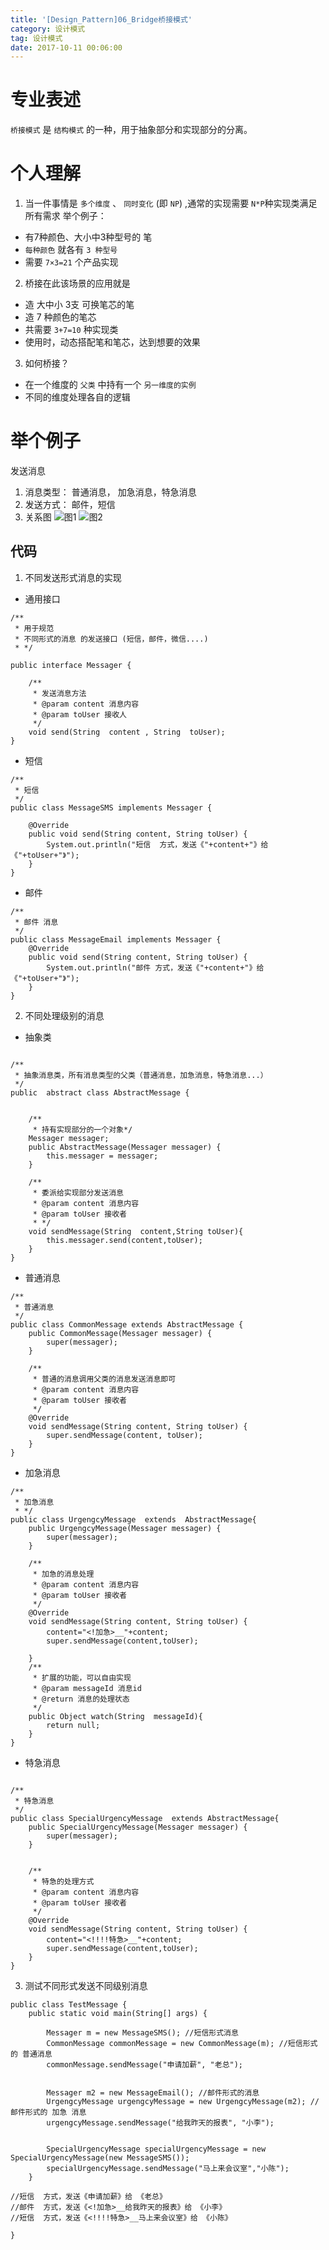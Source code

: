 ```yaml
---
title: '[Design_Pattern]06_Bridge桥接模式'
category: 设计模式
tag: 设计模式
date: 2017-10-11 00:06:00
---
```



# 专业表述


`桥接模式`  是 `结构模式` 的一种，用于抽象部分和实现部分的分离。


# 个人理解

1. 当一件事情是 `多个维度` 、  `同时变化` (即 `NP`) ,通常的实现需要 `N*P`种实现类满足所有需求
举个例子：
- 有7种颜色、大小中3种型号的 笔
- `每种颜色` 就各有 `3 种型号`
- 需要 `7×3=21` 个产品实现
2. 桥接在此该场景的应用就是
- 造 大中小 3支 可换笔芯的笔
- 造 7 种颜色的笔芯
- 共需要 `3+7=10` 种实现类
- 使用时，动态搭配笔和笔芯，达到想要的效果
3. 如何桥接？
- 在一个维度的 `父类` 中持有一个 `另一维度的实例`
- 不同的维度处理各自的逻辑

# 举个例子

发送消息
1. 消息类型： 普通消息， 加急消息，特急消息
2. 发送方式： 邮件，短信
3. 关系图
![图1](/images/dp06_bridge_01.png)
![图2](/images/dp06_bridge_02.png)

## 代码

1. 不同发送形式消息的实现
- 通用接口
```
/**
 * 用于规范
 * 不同形式的消息 的发送接口 (短信，邮件，微信....)
 * */

public interface Messager {

    /**
     * 发送消息方法
     * @param content 消息内容
     * @param toUser 接收人
     */
    void send(String  content , String  toUser);
}

```
- 短信
```
/**
 * 短信
 */
public class MessageSMS implements Messager {

    @Override
    public void send(String content, String toUser) {
        System.out.println("短信  方式，发送《"+content+"》给 《"+toUser+"》");
    }
}
```
- 邮件
```
/**
 * 邮件 消息
 */
public class MessageEmail implements Messager {
    @Override
    public void send(String content, String toUser) {
        System.out.println("邮件 方式，发送《"+content+"》给 《"+toUser+"》");
    }
}

```
2. 不同处理级别的消息
- 抽象类
```

/**
 * 抽象消息类，所有消息类型的父类（普通消息，加急消息，特急消息...）
 */
public  abstract class AbstractMessage {


    /**
     * 持有实现部分的一个对象*/
    Messager messager;
    public AbstractMessage(Messager messager) {
        this.messager = messager;
    }

    /**
     * 委派给实现部分发送消息
     * @param content 消息内容
     * @param toUser 接收者
     * */
    void sendMessage(String  content,String toUser){
        this.messager.send(content,toUser);
    }
}
```
- 普通消息
```
/**
 * 普通消息
 */
public class CommonMessage extends AbstractMessage {
    public CommonMessage(Messager messager) {
        super(messager);
    }

    /**
     * 普通的消息调用父类的消息发送消息即可
     * @param content 消息内容
     * @param toUser 接收者
     */
    @Override
    void sendMessage(String content, String toUser) {
        super.sendMessage(content, toUser);
    }
}
```
- 加急消息
```
/**
 * 加急消息
 * */
public class UrgengcyMessage  extends  AbstractMessage{
    public UrgengcyMessage(Messager messager) {
        super(messager);
    }

    /**
     * 加急的消息处理
     * @param content 消息内容
     * @param toUser 接收者
     */
    @Override
    void sendMessage(String content, String toUser) {
        content="<!加急>__"+content;
        super.sendMessage(content,toUser);

    }
    /**
     * 扩展的功能，可以自由实现
     * @param messageId 消息id
     * @return 消息的处理状态
     */
    public Object watch(String  messageId){
        return null;
    }
}
```
- 特急消息
```

/**
 * 特急消息
 */
public class SpecialUrgencyMessage  extends AbstractMessage{
    public SpecialUrgencyMessage(Messager messager) {
        super(messager);
    }


    /**
     * 特急的处理方式
     * @param content 消息内容
     * @param toUser 接收者
     */
    @Override
    void sendMessage(String content, String toUser) {
        content="<!!!!特急>__"+content;
        super.sendMessage(content,toUser);
    }
}
```
3. 测试不同形式发送不同级别消息
```
public class TestMessage {
    public static void main(String[] args) {

        Messager m = new MessageSMS(); //短信形式消息
        CommonMessage commonMessage = new CommonMessage(m); //短信形式 的 普通消息
        commonMessage.sendMessage("申请加薪", "老总");


        Messager m2 = new MessageEmail(); //邮件形式的消息
        UrgengcyMessage urgengcyMessage = new UrgengcyMessage(m2); // 邮件形式的 加急 消息
        urgengcyMessage.sendMessage("给我昨天的报表", "小李");


        SpecialUrgencyMessage specialUrgencyMessage = new SpecialUrgencyMessage(new MessageSMS());
        specialUrgencyMessage.sendMessage("马上来会议室","小陈");
    }
    
//短信  方式，发送《申请加薪》给 《老总》
//邮件  方式，发送《<!加急>__给我昨天的报表》给 《小李》
//短信  方式，发送《<!!!!特急>__马上来会议室》给 《小陈》
    
}
```